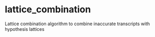 # lattice_combination
Lattice combination algorithm to combine inaccurate transcripts with hypothesis lattices
